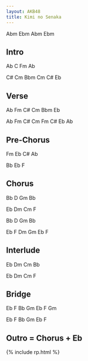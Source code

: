 ```yaml
---
layout: AKB48
title: Kimi no Senaka
---
```

Abm Ebm Abm Ebm

## Intro
Ab C Fm Ab

C# Cm Bbm Cm C# Eb

## Verse
Ab Fm C# Cm Bbm Eb

Ab Fm C# Cm Fm C# Eb Ab

## Pre-Chorus
Fm Eb C# Ab

Bb Eb F

## Chorus
Bb D Gm Bb

Eb Dm Cm F

Bb D Gm Bb

Eb F Dm Gm Eb F

## Interlude
Eb Dm Cm Bb

Eb Dm Cm F

## Bridge
Eb F Bb Gm Eb F Gm

Eb F Bb Gm Eb F

## Outro = Chorus + Eb

{% include rp.html %}
